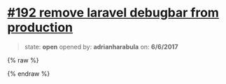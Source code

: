 # [\#192 remove laravel debugbar from production](https://github.com/adrianharabula/condr/issues/192)

> state: **open** opened by: **adrianharabula** on: **6/6/2017**

{% raw %}

{% endraw %}



